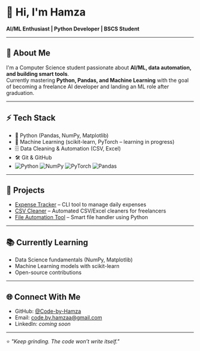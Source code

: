 # 👋 Hi, I'm Hamza  
**AI/ML Enthusiast | Python Developer | BSCS Student**

---

## 🚀 About Me  
I'm a Computer Science student passionate about **AI/ML, data automation, and building smart tools**.  
Currently mastering **Python, Pandas, and Machine Learning** with the goal of becoming a freelance AI developer and landing an ML role after graduation.  

---

## ⚡ Tech Stack  
- 🐍 Python (Pandas, NumPy, Matplotlib)  
- 🤖 Machine Learning (scikit-learn, PyTorch – learning in progress)  
- 🗄️ Data Cleaning & Automation (CSV, Excel)  
- 🛠️ Git & GitHub
- ![Python](https://img.shields.io/badge/python-3670A0?style=plastic&logo=python&logoColor=ffdd54) ![NumPy](https://img.shields.io/badge/numpy-%23013243.svg?style=plastic&logo=numpy&logoColor=white) ![PyTorch](https://img.shields.io/badge/PyTorch-%23EE4C2C.svg?style=plastic&logo=PyTorch&logoColor=white) ![Pandas](https://img.shields.io/badge/pandas-%23150458.svg?style=plastic&logo=pandas&logoColor=white)

---

## 📂 Projects  
- [Expense Tracker](https://github.com/Code-by-Hamza/expense-tracker) – CLI tool to manage daily expenses  
- [CSV Cleaner](https://github.com/Code-by-Hamza/CSV-Cleaners) – Automated CSV/Excel cleaners for freelancers  
- [File Automation Tool](https://github.com/Code-by-Hamza/File-Automation-Tool) – Smart file handler using Python  

---

## 📚 Currently Learning  
- Data Science fundamentals (NumPy, Matplotlib)  
- Machine Learning models with scikit-learn  
- Open-source contributions  

---

## 🌐 Connect With Me  
- GitHub: [@Code-by-Hamza](https://github.com/Code-by-Hamza)
- Email: code.by.hamzaa@gmail.com
- LinkedIn: *coming soon*  

---

⭐️ *"Keep grinding. The code won’t write itself."*  
